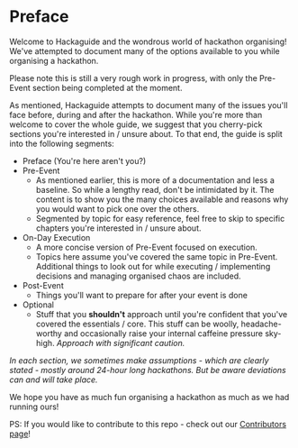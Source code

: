 # Preface

Welcome to Hackaguide and the wondrous world of hackathon organising!  We've attempted to document many of the options available to you while organising a hackathon.  

Please note this is still a very rough work in progress, with only the Pre-Event section being completed at the moment.

As mentioned, Hackaguide attempts to document many of the issues you'll face before, during and after the hackathon.  While you're more than welcome to cover the whole guide, we suggest that you cherry-pick sections you're interested in / unsure about.  To that end, the guide is split into the following segments:

- Preface (You're here aren't you?)
- Pre-Event
	- As mentioned earlier, this is more of a documentation and less a baseline.  So while a lengthy read, don't be intimidated by it.  The content is to show you the many choices available and reasons why you would want to pick one over the others.  
	- Segmented by topic for easy reference, feel free to skip to specific chapters you're interested in / unsure about.
- On-Day Execution
	- A more concise version of Pre-Event focused on execution.
	- Topics here assume you've covered the same topic in Pre-Event.  Additional things to look out for while executing / implementing decisions and managing organised chaos are included.
- Post-Event
	- Things you'll want to prepare for after your event is done
- Optional
	- Stuff that you **shouldn't** approach until you're confident that you've covered the essentials / core.  This stuff can be woolly, headache-worthy and occasionally raise your internal caffeine pressure sky-high.  *Approach with significant caution.*

*In each section, we sometimes make assumptions - which are clearly stated - mostly around 24-hour long hackathons.  But be aware deviations can and will take place.*

We hope you have as much fun organising a hackathon as much as we had running ours!

PS: If you would like to contribute to this repo - check out our [Contributors page](Contributors.md)!